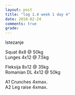 ```yaml
---
layout: post
title: "log 1.4 week 1 day 4"
date: 2018-02-24
comments: true
grade:
---
```


Istezanje

Squat 8x8 @ 50kg  
Lunges 4x12 @ 7.5kg  

Fleksija 8x12 @ 35kg  
Romanian DL 4x12 @ 50kg  

A1 Crunches 4xmax.  
A2 Leg raise 4xmax.   
